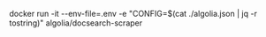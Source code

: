 docker run -it --env-file=.env -e "CONFIG=$(cat ./algolia.json | jq -r tostring)" algolia/docsearch-scraper
